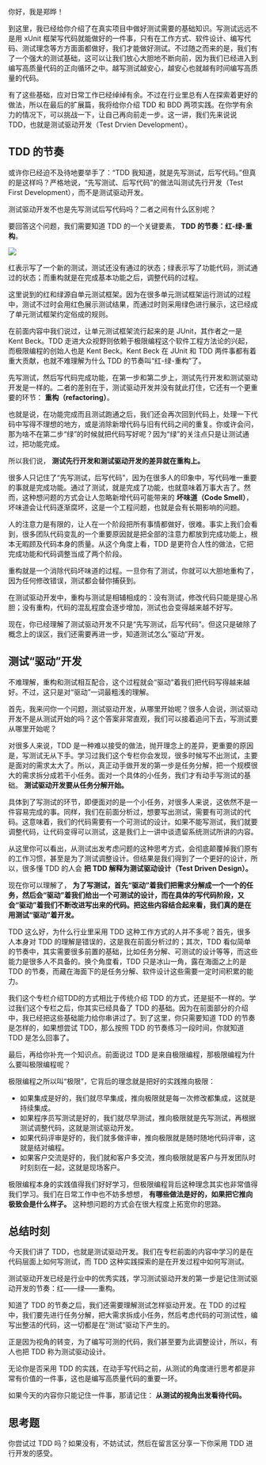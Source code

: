你好，我是郑晔！

到这里，我已经给你介绍了在真实项目中做好测试需要的基础知识。写测试远远不是用 xUnit 框架写代码就能做好的一件事，只有在工作方式、软件设计、编写代码、测试理念等方方面面都做好，我们才能做好测试。不过随之而来的是，我们有了一个强大的测试基础，这可以让我们放心大胆地不断向前，因为我们已经进入到编写高质量代码的正向循环之中。越写测试越安心，越安心也就越有时间编写高质量的代码。

有了这些基础，应对日常工作已经绰绰有余。不过在行业里总有人在探索着更好的做法，所以在最后的扩展篇，我将给你介绍 TDD 和 BDD 两项实践。在你学有余力的情况下，可以挑战一下，让自己再向前走一步。这一讲，我们先来说说 TDD，也就是测试驱动开发（Test Drvien Development）。

## TDD 的节奏

或许你已经迫不及待地要举手了：“TDD 我知道，就是先写测试，后写代码。”但真的是这样吗？严格地说，“先写测试、后写代码”的做法叫测试先行开发（Test First Development），而不是测试驱动开发。

测试驱动开发不也是先写测试后写代码吗？二者之间有什么区别呢？

要回答这个问题，我们需要知道 TDD 的一个关键要素， **TDD 的节奏：红-绿-重构**。

![](https://static001.geekbang.org/resource/image/09/7f/090e1fc6aff08b4aa66376f776c2337f.png?wh=1426x836)

红表示写了一个新的测试，测试还没有通过的状态；绿表示写了功能代码，测试通过的状态；而重构就是在完成基本功能之后，调整代码的过程。

这里说到的红和绿源自单元测试框架。因为在很多单元测试框架运行测试的过程中，测试不过时会用红色展示测试结果，而通过时则采用绿色进行展示，这已经成了单元测试框架约定俗成的规则。

在前面内容中我们说过，让单元测试框架流行起来的是 JUnit，其作者之一是 Kent Beck。TDD 走进大众视野则依赖于极限编程这个软件工程方法论的兴起，而极限编程的创始人也是 Kent Beck。Kent Beck 在 JUnit 和 TDD 两件事都有着重大贡献，也就不难理解为什么 TDD 的节奏叫“红-绿-重构”了。

先写测试，然后写代码完成功能，在第一步和第二步上，测试先行开发和测试驱动开发是一样的。二者的差别在于，测试驱动开发并没有就此打住，它还有一个更重要的环节： **重构（refactoring）**。

也就是说，在功能完成而且测试跑通之后，我们还会再次回到代码上，处理一下代码中写得不理想的地方，或是消除新增代码与旧有代码之间的重复。你或许会问，那为啥不在第二步“绿”的时候就把代码写好呢？因为“绿”的关注点只是让测试通过，把功能完成。

所以我们说， **测试先行开发和测试驱动开发的差异就在重构上。**

很多人只记住了“先写测试，后写代码”，因为在很多人的印象中，写代码唯一重要的事就是完成功能。通过了测试，就是完成了功能，也就意味着万事大吉了。然而，这种想问题的方式会让人忽略新增代码可能带来的 **坏味道（Code Smell）**，坏味道会让代码逐渐腐坏，这是一个工程问题，也就是会有长期影响的问题。

人的注意力是有限的，让人在一个阶段把所有事情都做好，很难。事实上我们会看到，很多团队代码变乱的一个重要原因就是把全部的注意力都放到完成功能上，根本无暇顾及代码本身的质量。从这个角度上看，TDD 是更符合人性的做法，它把完成功能和代码调整当成了两个阶段。

重构就是一个消除代码坏味道的过程。一旦你有了测试，你就可以大胆地重构了，因为任何修改错误，测试都会替你捕获到。

在测试驱动开发中，重构与测试是相辅相成的：没有测试，修改代码只能是提心吊胆；没有重构，代码的混乱程度会逐步增加，测试也会变得越来越不好写。

现在，你已经理解了测试驱动开发不只是“先写测试，后写代码”。但这只是破除了概念上的误区，我们还需要再进一步，知道测试怎么“驱动”开发。

## 测试“驱动”开发

不难理解，重构和测试相互配合，这个过程就会“驱动”着我们把代码写得越来越好。不过，这只是对“驱动”一词最粗浅的理解。

首先，我来问你一个问题，测试驱动开发，从哪里开始呢？很多人会说，测试驱动开发不是从测试开始的吗？这个答案非常直观，我们可以接着追问下去，写测试要从哪里开始呢？

对很多人来说，TDD 是一种难以接受的做法，抛开理念上的差异，更重要的原因是，写测试无从下手。学习过我们这个专栏你会发现，很多时候写不出测试，主要是面对的需求太大了。所以，真正动手做开发的第一步是任务分解，把一个规模很大的需求拆分成若干小任务。面对一个具体的小任务，我们才有动手写测试的基础。 **测试驱动开发要从任务分解开始。**

具体到了写测试的环节，即便面对的是一个小任务，对很多人来说，这依然不是一件容易完成的事。同样，我们在前面分析过，想要写出测试，需要有可测试的代码。这意味着，我们的代码需要有一个可测试的设计。如果不能写测试，我们就要调整代码，让代码变得可以测试，这是我们上一讲中谈遗留系统测试所讲的内容。

从这里你可以看出，从测试出发考虑问题的这种思考方式，会彻底颠覆掉我们原有的工作习惯，甚至是为了测试调整设计。但结果是我们得到了一个更好的设计，所以，很多懂 TDD 的人会 **把 TDD 解释为测试驱动设计（Test Driven Design）。**

现在你可以理解了， **为了写测试，首先“驱动”着我们把需求分解成一个一个的任务，然后会“驱动”着我们给出一个可测试的设计，而在具体的写代码阶段，又会“驱动”着我们不断改进写出来的代码。把这些内容结合起来看，我们真的是在用测试“驱动”着开发。**

TDD 这么好，为什么行业里采用 TDD 这种工作方式的人并不多呢？首先，很多人本身对 TDD 的理解是错误的，这是我在前面分析过的；其次，TDD 看似简单的节奏中，其实需要很多前置的基础，比如任务分解、可测试的设计等等，而这些能力是很多人不具备的。换个角度看，TDD 只是冰山一角，露在海面之上的是 TDD 的节奏，而藏在海面下的是任务分解、软件设计这些需要一定时间积累的能力。

我们这个专栏介绍TDD的方式相比于传统介绍 TDD 的方式，还是挺不一样的。学过我们这个专栏之后，你其实已经具备了 TDD 的基础。因为在前面部分的介绍中，我已经把这些基础能力给你串讲过了。到了这里，你只需要知道 TDD 的节奏是怎样的，如果想尝试 TDD，那么按照 TDD 的节奏练习一段时间，你就知道 TDD 是怎么回事了。

最后，再给你补充一个知识点。前面说过 TDD 是来自极限编程，那极限编程为什么要叫极限编程呢？

极限编程之所以叫“极限”，它背后的理念就是把好的实践推向极限：

- 如果集成是好的，我们就尽早集成，推向极限就是每一次修改都集成，这就是持续集成。
- 如果程序员写测试是好的，我们就尽早测试，推向极限就是先写测试，再根据测试调整代码，这就是测试驱动开发。
- 如果代码评审是好的，我们就多做评审，推向极限就是随时随地代码评审，这就是结对编程。
- 如果客户交流是好的，我们就和客户多交流，推向极限就是客户与开发团队时时刻刻在一起，这就是现场客户。

极限编程本身的实践值得我们好好学习，但极限编程背后这种理念其实也非常值得我们学习。我们在日常工作中也不妨多想想， **有哪些做法是好的，如果把它推向极致会是什么样子。** 这种想问题的方式会在很大程度上拓宽你的思路。

## 总结时刻

今天我们讲了 TDD，也就是测试驱动开发。我们在专栏前面的内容中学习的是在代码层面上如何写测试，而 TDD 这种实践探索的是在开发过程中如何写测试。

测试驱动开发已经是行业中的优秀实践，学习测试驱动开发的第一步是记住测试驱动开发的节奏：红——绿——重构。

知道了 TDD 的节奏之后，我们还需要理解测试怎样驱动开发。在 TDD 的过程中，我们要先进行任务分解，把大需求拆成小任务，然后考虑代码的可测试性，编写出整洁的代码，这一切都是在“测试”驱动下产生的。

正是因为视角的转变，为了编写可测的代码，我们甚至要为此调整设计，所以，有人也把 TDD 称为测试驱动设计。

无论你是否采用 TDD 的实践，在动手写代码之前，从测试的角度进行思考都是非常有价值的一件事，这也是编写高质量代码的重要一环。

如果今天的内容你只能记住一件事，那请记住： **从测试的视角出发看待代码。**

## 思考题

你尝试过 TDD 吗？如果没有，不妨试试，然后在留言区分享一下你采用 TDD 进行开发的感受。